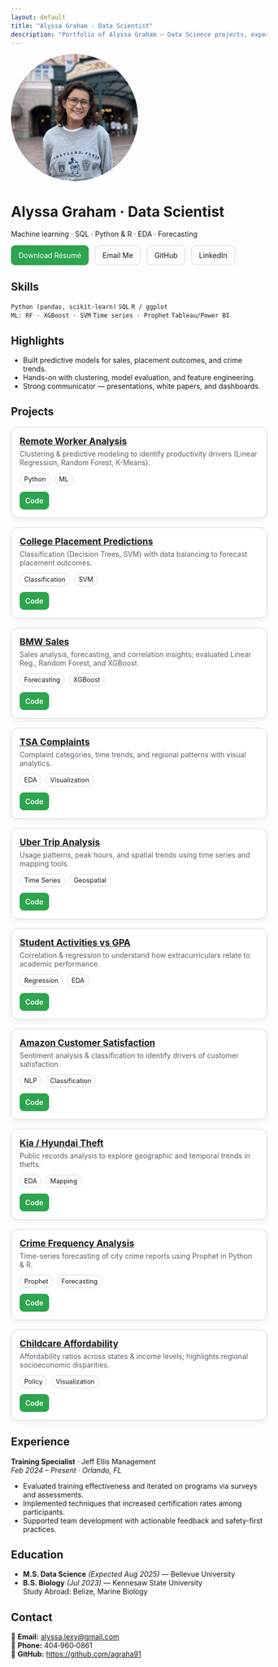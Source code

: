 ```yaml
---
layout: default
title: "Alyssa Graham · Data Scientist"
description: "Portfolio of Alyssa Graham – Data Science projects, experience, and contact information."
---
```


<!-- IMPORTANT: Use this file as index.md (Markdown), not index.html, so headings and lists render. -->

<style>
/* Card grid + small layout polish that works with Cayman */
.projects-grid { display:grid; grid-template-columns: repeat(auto-fit, minmax(260px, 1fr)); gap: 18px; margin: 12px 0 24px; }
.proj-card { background:#fff; border:1px solid #d0d7de; border-radius:14px; padding:16px; box-shadow: 0 4px 12px rgba(27,31,36,.06); }
.proj-card h3 { margin:0 0 6px; font-size:1.1rem; }
.proj-card p { margin:0 0 12px; color:#57606a; }
.proj-tags { display:flex; flex-wrap:wrap; gap:8px; margin-bottom:12px; }
.proj-tag { display:inline-block; padding:4px 8px; border-radius:999px; border:1px solid #d0d7de; font-size:.8rem; }
.proj-actions { display:flex; gap:10px; flex-wrap:wrap; }
.proj-btn { padding:8px 10px; border:1px solid #d0d7de; border-radius:8px; text-decoration:none; font-weight:600; }
.proj-btn.primary { background:#2da44e; color:#fff; border-color:#2da44e; }
.action-bar { display:flex; gap:12px; flex-wrap:wrap; margin: 12px 0 20px; }
.action-bar .btn { padding:10px 14px; border-radius:8px; text-decoration:none; border:1px solid #d0d7de; }
.action-bar .btn-primary { background:#2da44e; color:#fff; border-color:#2da44e; }
.headshot { width:140px; height:140px; border-radius:50%; object-fit:cover; float:right; margin:0 0 12px 12px; border:1px solid #d0d7de; }
.badge { display:inline-block; padding:4px 8px; border:1px solid #d0d7de; border-radius:999px; font-size:.85rem; margin-right:6px; margin-bottom:6px; }
</style>

<img src="assets/headshot.jpg" alt="Alyssa Graham" style="width: 250px; height: 250px; border-radius: 50%; object-fit: cover;">

# Alyssa Graham · Data Scientist

Machine learning · SQL · Python & R · EDA · Forecasting

<div class="action-bar">
  <a class="btn btn-primary" href="assets/resume.pdf" target="_blank" rel="noopener">Download Résumé</a>
  <a class="btn" href="mailto:alyssa.lexy@gmail.com">Email Me</a>
  <a class="btn" href="https://github.com/agraha91" target="_blank" rel="noopener">GitHub</a>
  <a class="btn" href="https://www.linkedin.com/in/alyssa-graham/" target="_blank" rel="noopener">LinkedIn</a>
</div>


## Skills
`Python (pandas, scikit-learn)` `SQL` `R / ggplot`  
`ML: RF · XGBoost · SVM` `Time series · Prophet` `Tableau/Power BI`

## Highlights
- Built predictive models for sales, placement outcomes, and crime trends.
- Hands-on with clustering, model evaluation, and feature engineering.
- Strong communicator — presentations, white papers, and dashboards.

## Projects

<div class="projects-grid">
  <article class="proj-card">
    <h3><a href="https://github.com/agraha91/Remote-Work-Productivity-Project" target="_blank" rel="noopener">Remote Worker Analysis</a></h3>
    <p>Clustering & predictive modeling to identify productivity drivers (Linear Regression, Random Forest, K-Means).</p>
    <div class="proj-tags"><span class="proj-tag">Python</span><span class="proj-tag">ML</span></div>
    <div class="proj-actions"><a class="proj-btn primary" href="https://github.com/agraha91/Remote-Work-Productivity-Project">Code</a></div>
  </article>
  <article class="proj-card">
    <h3><a href="https://github.com/agraha91/College-Student-Job-Placement-Project" target="_blank" rel="noopener">College Placement Predictions</a></h3>
    <p>Classification (Decision Trees, SVM) with data balancing to forecast placement outcomes.</p>
    <div class="proj-tags"><span class="proj-tag">Classification</span><span class="proj-tag">SVM</span></div>
    <div class="proj-actions"><a class="proj-btn primary" href="https://github.com/agraha91/College-Student-Job-Placement-Project">Code</a></div>
  </article>
  <article class="proj-card">
    <h3><a href="https://github.com/agraha91/BMW-Sales-Project" target="_blank" rel="noopener">BMW Sales</a></h3>
    <p>Sales analysis, forecasting, and correlation insights; evaluated Linear Reg., Random Forest, and XGBoost.</p>
    <div class="proj-tags"><span class="proj-tag">Forecasting</span><span class="proj-tag">XGBoost</span></div>
    <div class="proj-actions"><a class="proj-btn primary" href="https://github.com/agraha91/BMW-Sales-Project">Code</a></div>
  </article>
  <article class="proj-card">
    <h3><a href="https://github.com/agraha91/TSA-Complaints-Analysis" target="_blank" rel="noopener">TSA Complaints</a></h3>
    <p>Complaint categories, time trends, and regional patterns with visual analytics.</p>
    <div class="proj-tags"><span class="proj-tag">EDA</span><span class="proj-tag">Visualization</span></div>
    <div class="proj-actions"><a class="proj-btn primary" href="https://github.com/agraha91/TSA-Complaints-Analysis">Code</a></div>
  </article>
  <article class="proj-card">
    <h3><a href="https://github.com/agraha91/Uber-Trip-Analysis" target="_blank" rel="noopener">Uber Trip Analysis</a></h3>
    <p>Usage patterns, peak hours, and spatial trends using time series and mapping tools.</p>
    <div class="proj-tags"><span class="proj-tag">Time Series</span><span class="proj-tag">Geospatial</span></div>
    <div class="proj-actions"><a class="proj-btn primary" href="https://github.com/agraha91/Uber-Trip-Analysis">Code</a></div>
  </article>
  <article class="proj-card">
    <h3><a href="https://github.com/agraha91/How-Student-Activities-Affect-GPA" target="_blank" rel="noopener">Student Activities vs GPA</a></h3>
    <p>Correlation & regression to understand how extracurriculars relate to academic performance.</p>
    <div class="proj-tags"><span class="proj-tag">Regression</span><span class="proj-tag">EDA</span></div>
    <div class="proj-actions"><a class="proj-btn primary" href="https://github.com/agraha91/How-Student-Activities-Affect-GPA">Code</a></div>
  </article>
  <article class="proj-card">
    <h3><a href="https://github.com/agraha91/Amazon-Customer-Satisfaction" target="_blank" rel="noopener">Amazon Customer Satisfaction</a></h3>
    <p>Sentiment analysis & classification to identify drivers of customer satisfaction.</p>
    <div class="proj-tags"><span class="proj-tag">NLP</span><span class="proj-tag">Classification</span></div>
    <div class="proj-actions"><a class="proj-btn primary" href="https://github.com/agraha91/Amazon-Customer-Satisfaction">Code</a></div>
  </article>
  <article class="proj-card">
    <h3><a href="https://github.com/agraha91/Kia-Hyundai-Theft" target="_blank" rel="noopener">Kia / Hyundai Theft</a></h3>
    <p>Public records analysis to explore geographic and temporal trends in thefts.</p>
    <div class="proj-tags"><span class="proj-tag">EDA</span><span class="proj-tag">Mapping</span></div>
    <div class="proj-actions"><a class="proj-btn primary" href="https://github.com/agraha91/Kia-Hyundai-Theft">Code</a></div>
  </article>
  <article class="proj-card">
    <h3><a href="https://github.com/agraha91/Crime-Frequency-Analysis" target="_blank" rel="noopener">Crime Frequency Analysis</a></h3>
    <p>Time-series forecasting of city crime reports using Prophet in Python & R.</p>
    <div class="proj-tags"><span class="proj-tag">Prophet</span><span class="proj-tag">Forecasting</span></div>
    <div class="proj-actions"><a class="proj-btn primary" href="https://github.com/agraha91/Crime-Frequency-Analysis">Code</a></div>
  </article>
  <article class="proj-card">
    <h3><a href="https://github.com/agraha91/Childcare-Affordability" target="_blank" rel="noopener">Childcare Affordability</a></h3>
    <p>Affordability ratios across states & income levels; highlights regional socioeconomic disparities.</p>
    <div class="proj-tags"><span class="proj-tag">Policy</span><span class="proj-tag">Visualization</span></div>
    <div class="proj-actions"><a class="proj-btn primary" href="https://github.com/agraha91/Childcare-Affordability">Code</a></div>
  </article>
</div>

## Experience
**Training Specialist** · Jeff Ellis Management  
_Feb 2024 – Present · Orlando, FL_
- Evaluated training effectiveness and iterated on programs via surveys and assessments.
- Implemented techniques that increased certification rates among participants.
- Supported team development with actionable feedback and safety-first practices.

## Education
- **M.S. Data Science** _(Expected Aug 2025)_ — Bellevue University
- **B.S. Biology** _(Jul 2023)_ — Kennesaw State University  
  Study Abroad: Belize, Marine Biology

## Contact
📧 **Email:** [alyssa.lexy@gmail.com](mailto:alyssa.lexy@gmail.com)  
📱 **Phone:** 404‑960‑0861  
🐙 **GitHub:** <https://github.com/agraha91>
